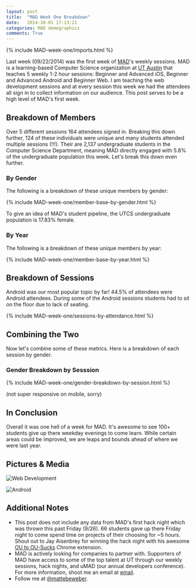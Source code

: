```yaml
---
layout: post
title:  "MAD Week One Breakdown"
date:   2014-10-01 17:13:21
categories: MAD demographics
comments: True
---
```


{% include MAD-week-one/imports.html %}

Last week (09/22/2014) was the first week of [MAD](http://www.cs.utexas.edu/~mad/)'s weekly sessions. MAD is a learning-based Computer Science organization at [UT Austin](http://www.utexas.edu/) that teaches 5 weekly 1-2 hour sessions: Beginner and Advanced iOS, Beginner and Advanced Android and Beginner Web. I am teaching the web development sessions and at every session this week we had the attendees all sign in to collect information on our audience. This post serves to be a high level of MAD's first week.

Breakdown of Members
--------------------
Over 5 different sessions 164 attendees signed in. Breaking this down further, 124 of these individuals were unique and many students attended multiple sessions (!!!). Their are 2,137 undergraduate students in the Computer Science Department, meaning MAD directly engaged with 5.8% of the undergraduate population this week. Let's break this down even further.

### By Gender
The following is a breakdown of these unique members by gender:

{% include MAD-week-one/member-base-by-gender.html %}

To give an idea of MAD's student pipeline, the UTCS undergraduate population is 17.83% female.

### By Year
The following is a breakdown of these unique members by year:

{% include MAD-week-one/member-base-by-year.html %}

Breakdown of Sessions
---------------------

Android was our most popular topic by far! 44.5% of attendees were Android attendees. During some of the Android sessions students had to sit on the floor due to lack of seating.

{% include MAD-week-one/sessions-by-attendance.html %}


Combining the Two
-----------------
Now let's combine some of these metrics. Here is a breakdown of each session by gender.

### Gender Breakdown by Sesssion

{% include MAD-week-one/gender-breakdown-by-session.html %}

(not super responsive on mobile, sorry)

In Conclusion
-------------
Overall it was one hell of a week for MAD. It's awesome to see 100+ students give up there weekday evenings to come learn. While certain areas could be improved, we are leaps and bounds ahead of where we were last year.

Pictures & Media
----------------

![Web Development](http://i.imgur.com/4XBEF0J.jpg "Web Development")

![Android](http://i.imgur.com/2pprYGI.jpg "Android")

Additional Notes
-----
+ This post does not include any data from MAD's first hack night which was thrown this past Friday (9/26). 66 students gave up there Friday night to come spend time on projects of their choosing for ~5 hours. Shout out to Jay Aisenbrey for winning the hack night with his awesome [OU to OU-Sucks](https://chrome.google.com/webstore/detail/ou-to-ou-sucks/njomcdgkmfnboapalebljapdaocjhbnc) Chrome extension.
+ MAD is actively looking for companies to partner with. Supporters of MAD have access to some of the top talent at UT through our weekly sessions, hack nights, and uMAD (our annual developers conference). For more information, shoot me an email at [email](mailto:hey@mattebeweber.com).
+ Follow me at [@mattebeweber](https://twitter.com/mattebeweber).


